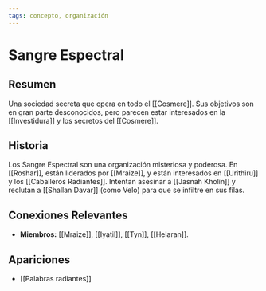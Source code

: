 ```yaml
---
tags: concepto, organización
---
```


# Sangre Espectral

## Resumen
Una sociedad secreta que opera en todo el [[Cosmere]]. Sus objetivos son en gran parte desconocidos, pero parecen estar interesados en la [[Investidura]] y los secretos del [[Cosmere]].

## Historia
Los Sangre Espectral son una organización misteriosa y poderosa. En [[Roshar]], están liderados por [[Mraize]], y están interesados en [[Urithiru]] y los [[Caballeros Radiantes]]. Intentan asesinar a [[Jasnah Kholin]] y reclutan a [[Shallan Davar]] (como Velo) para que se infiltre en sus filas.

## Conexiones Relevantes
* **Miembros:** [[Mraize]], [[Iyatil]], [[Tyn]], [[Helaran]].

## Apariciones
* [[Palabras radiantes]]
